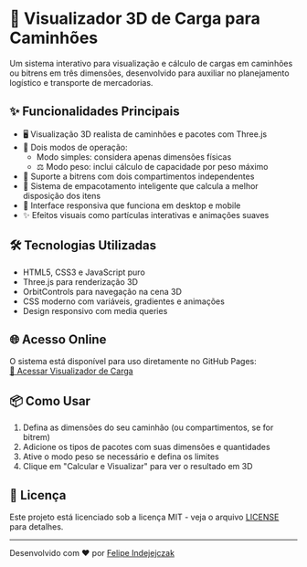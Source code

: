 # 🚛 Visualizador 3D de Carga para Caminhões

Um sistema interativo para visualização e cálculo de cargas em caminhões ou bitrens em três dimensões, desenvolvido para auxiliar no planejamento logístico e transporte de mercadorias.

## ✨ Funcionalidades Principais

- 🖥️ Visualização 3D realista de caminhões e pacotes com Three.js
- 🔢 Dois modos de operação:
  - Modo simples: considera apenas dimensões físicas
  - ⚖️ Modo peso: inclui cálculo de capacidade por peso máximo
- 🚛 Suporte a bitrens com dois compartimentos independentes
- 🧩 Sistema de empacotamento inteligente que calcula a melhor disposição dos itens
- 📱 Interface responsiva que funciona em desktop e mobile
- ✨ Efeitos visuais como partículas interativas e animações suaves

## 🛠️ Tecnologias Utilizadas

- HTML5, CSS3 e JavaScript puro
- Three.js para renderização 3D
- OrbitControls para navegação na cena 3D
- CSS moderno com variáveis, gradientes e animações
- Design responsivo com media queries

## 🌐 Acesso Online

O sistema está disponível para uso diretamente no GitHub Pages:  
[🔗 Acessar Visualizador de Carga](https://qg-digital.github.io/visualizador_de_carga/)

## 📦 Como Usar

1. Defina as dimensões do seu caminhão (ou compartimentos, se for bitrem)
2. Adicione os tipos de pacotes com suas dimensões e quantidades
3. Ative o modo peso se necessário e defina os limites
4. Clique em "Calcular e Visualizar" para ver o resultado em 3D

## 📝 Licença

Este projeto está licenciado sob a licença MIT - veja o arquivo [LICENSE](LICENSE) para detalhes.

---

Desenvolvido com ❤️ por [Felipe Indejejczak](https://github.com/QG-Digital)
